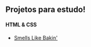 Projetos para estudo!
--------------------

#### HTML & CSS
* [Smells Like Bakin'](http://julianopontes.github.com/bakin)

